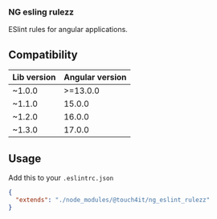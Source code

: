 ### NG esling rulezz

ESlint rules for angular applications.

## Compatibility

| Lib version | Angular version |
|:------------|:----------------|
|~1.0.0        | >=13.0.0       |
|~1.1.0       | 15.0.0          |
|~1.2.0       | 16.0.0          |
|~1.3.0       | 17.0.0          |

## Usage
Add this to your `.eslintrc.json`
```json
{
  "extends": "./node_modules/@touch4it/ng_eslint_rulezz"
}
```
